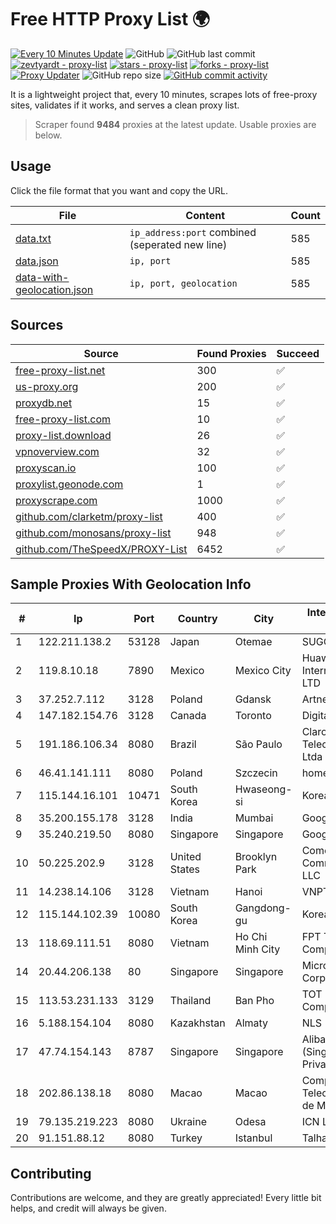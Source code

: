 
# Free HTTP Proxy List 🌍

[![Every 10 Minutes Update](https://github.com/mertguvencli/http-proxy-list/actions/workflows/main.yml/badge.svg?branch=main)](https://github.com/mertguvencli/http-proxy-list/actions/workflows/main.yml)
![GitHub](https://img.shields.io/github/license/mertguvencli/http-proxy-list)
![GitHub last commit](https://img.shields.io/github/last-commit/mertguvencli/http-proxy-list)
[![zevtyardt - proxy-list](https://img.shields.io/static/v1?label=zevtyardt&message=proxy-list&color=blue&logo=github)](https://github.com/zevtyardt/proxy-list "Go to GitHub repo")
[![stars - proxy-list](https://img.shields.io/github/stars/zevtyardt/proxy-list?style=social)](https://github.com/zevtyardt/proxy-list)
[![forks - proxy-list](https://img.shields.io/github/forks/zevtyardt/proxy-list?style=social)](https://github.com/zevtyardt/proxy-list)
[![Proxy Updater](https://github.com/zevtyardt/proxy-list/workflows/Proxy%20Updater/badge.svg)](https://github.com/zevtyardt/proxy-list/actions?query=workflow:"Proxy+Updater")
![GitHub repo size](https://img.shields.io/github/repo-size/zevtyardt/proxy-list)
[![GitHub commit activity](https://img.shields.io/github/commit-activity/m/zevtyardt/proxy-list?logo=commits)](https://github.com/zevtyardt/proxy-list/commits/main)

It is a lightweight project that, every 10 minutes, scrapes lots of free-proxy sites, validates if it works, and serves a clean proxy list.

> Scraper found **9484** proxies at the latest update. Usable proxies are below.

## Usage

Click the file format that you want and copy the URL.

|File|Content|Count|
|----|-------|-----|
|[data.txt](https://raw.githubusercontent.com/mertguvencli/http-proxy-list/main/proxy-list/data.txt)|`ip_address:port` combined (seperated new line)|585|
|[data.json](https://raw.githubusercontent.com/mertguvencli/http-proxy-list/main/proxy-list/data.json)|`ip, port`|585|
|[data-with-geolocation.json](https://raw.githubusercontent.com/mertguvencli/http-proxy-list/main/proxy-list/data-with-geolocation.json)|`ip, port, geolocation`|585|

## Sources

|Source|Found Proxies|Succeed|
|------|-------------|-------|
|[free-proxy-list.net](https://free-proxy-list.net)|300|✅|
|[us-proxy.org](https://www.us-proxy.org)|200|✅|
|[proxydb.net](http://proxydb.net)|15|✅|
|[free-proxy-list.com](https://free-proxy-list.com/?page=&port=&type%5B%5D=http&type%5B%5D=https&up_time=0&search=Search)|10|✅|
|[proxy-list.download](https://www.proxy-list.download/HTTP)|26|✅|
|[vpnoverview.com](https://vpnoverview.com/privacy/anonymous-browsing/free-proxy-servers)|32|✅|
|[proxyscan.io](https://www.proxyscan.io)|100|✅|
|[proxylist.geonode.com](https://proxylist.geonode.com/api/proxy-list?limit=300&page=1&sort_by=lastChecked&sort_type=desc&protocols=http,https)|1|✅|
|[proxyscrape.com](https://api.proxyscrape.com/v2/?request=displayproxies&protocol=http&timeout=10000&country=all&ssl=all&anonymity=all)|1000|✅|
|[github.com/clarketm/proxy-list](https://raw.githubusercontent.com/clarketm/proxy-list/master/proxy-list-raw.txt)|400|✅|
|[github.com/monosans/proxy-list](https://raw.githubusercontent.com/monosans/proxy-list/main/proxies/http.txt)|948|✅|
|[github.com/TheSpeedX/PROXY-List](https://raw.githubusercontent.com/TheSpeedX/PROXY-List/master/http.txt)|6452|✅|


## Sample Proxies With Geolocation Info

|#|Ip|Port|Country|City|Internet Service Provider|
|-|--|----|-------|----|-------------------------|
|1|122.211.138.2|53128|Japan|Otemae|SUGOKURA|
|2|119.8.10.18|7890|Mexico|Mexico City|Huawei International Pte. LTD|
|3|37.252.7.112|3128|Poland|Gdansk|Artnet Sp. z o.o.|
|4|147.182.154.76|3128|Canada|Toronto|DigitalOcean, LLC|
|5|191.186.106.34|8080|Brazil|São Paulo|Claro NXT Telecomunicacoes Ltda|
|6|46.41.141.111|8080|Poland|Szczecin|home.pl network|
|7|115.144.16.101|10471|South Korea|Hwaseong-si|Korea Telecom|
|8|35.200.155.178|3128|India|Mumbai|Google LLC|
|9|35.240.219.50|8080|Singapore|Singapore|Google LLC|
|10|50.225.202.9|3128|United States|Brooklyn Park|Comcast Cable Communications, LLC|
|11|14.238.14.106|3128|Vietnam|Hanoi|VNPT|
|12|115.144.102.39|10080|South Korea|Gangdong-gu|Korea Telecom|
|13|118.69.111.51|8080|Vietnam|Ho Chi Minh City|FPT Telecom Company|
|14|20.44.206.138|80|Singapore|Singapore|Microsoft Corporation|
|15|113.53.231.133|3129|Thailand|Ban Pho|TOT Public Company Limited|
|16|5.188.154.104|8080|Kazakhstan|Almaty|NLS|
|17|47.74.154.143|8787|Singapore|Singapore|Alibaba Cloud (Singapore) Private Limited|
|18|202.86.138.18|8080|Macao|Macao|Companhia de Telecomunicacoes de Macau|
|19|79.135.219.223|8080|Ukraine|Odesa|ICN Ltd.|
|20|91.151.88.12|8080|Turkey|Istanbul|Talha Bogaz|



## Contributing

Contributions are welcome, and they are greatly appreciated! Every
little bit helps, and credit will always be given.

